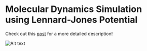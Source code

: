 # Molecular Dynamics Simulation using Lennard-Jones Potential

Check out this [post](https://sofiabelen.github.io/projects/molecular-dynamics.html) for a more detailed description!

![Alt text](media/simulation.gif?raw=true "simulation")
<!---

## Mean Squared Displacement
![Alt text](media/diffusion13.svg?raw=true "mean squared displacement")

## Mean Run Time Between Collisions
![Alt text](media/diffusion_log13.svg?raw=true "mean run time")

## Distribution of Velocity Projections (Maxwell Distribution)
![Alt text](media/velocities12.svg?raw=true "velocities")

## Energy is Conserved
![Alt text](media/energy13.svg?raw=true "energy")

## Temperature
![Alt text](media/temperature13.svg?raw=true "energy")
---!>
